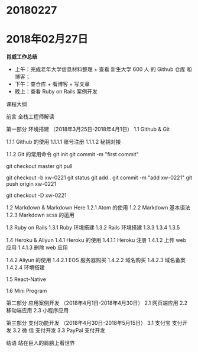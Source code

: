 # 20180227

# 2018年02月27日
**肖威工作总结**
- 上午：完成老年大学信息材料整理 + 查看 新生大学 600 人 的 Github 仓库 和 博客；
- 下午：查仓库 + 看博客 + 写文章
- 晚上：查看 Ruby on  Rails 案例开发

课程大纲

前言
全栈工程师解读

第一部分 环境搭建
（2018年3月25日-2018年4月1日）
1.1 Github & Git

1.1.1 Github 的使用
1.1.1.1 账号注册
1.1.1.2 秘钥对接

1.1.2 Git 的常用命令
git init
git commit -m "first commit"

git checkout master
git pull

git checkout -b xw-0221
git status
git add .
git commit -m "add xw-0221"
git push origin xw-0221

git checkout -D xw-0221

1.2 Markdown & Markdown Here
1.2.1 Atom 的使用
1.2.2 Markdown 基本语法
1.2.3 Markdown scss 的运用


1.3 Ruby on Rails
1.3.1 Ruby  环境搭建
1.3.2 Rails 环境搭建
1.3.3
1.3.4
1.3.5

1.4 Heroku & Aliyun
1.4.1 Heroku 的使用
1.4.1.1 Heroku 注册
1.4.1.2 上传 web 应用
1.4.1.3 删除 web 应用

1.4.2 Aliyun 的使用
1.4.2.1 EOS 服务器购买
1.4.2.2 域名购买
1.4.2.3 域名备案
1.4.2.4 环境搭建


1.5 React-Native

1.6 Mini Program

第二部分 应用案例开发
（2018年4月1日-2018年4月30日）
2.1 网页端应用
2.2 移动端应用
2.3 小程序应用

第三部分 支付功能开发
（2018年4月30日-2018年5月15日）
3.1 支付宝   支付开发
3.2 微  信   支付开发
3.3 PayPal  支付开发

结语
站在巨人的肩膀上看世界
